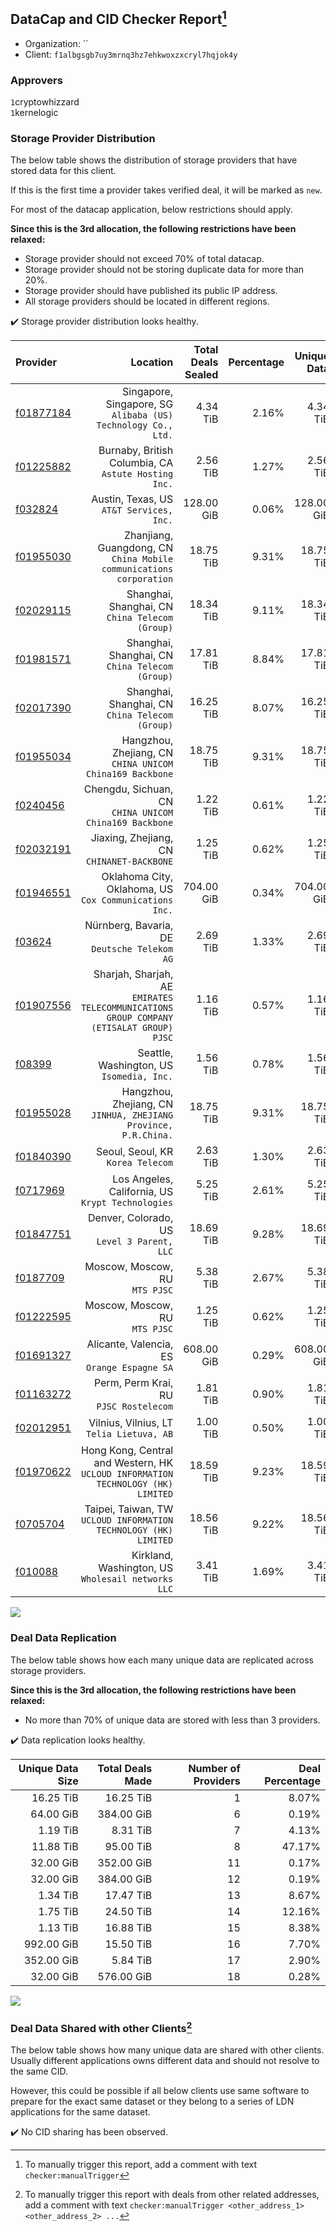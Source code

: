 ## DataCap and CID Checker Report[^1]
 - Organization: ``
 - Client: `f1albgsgb7uy3mrnq3hz7ehkwoxzxcryl7hqjok4y`
### Approvers
`1`cryptowhizzard<br/>`1`kernelogic

### Storage Provider Distribution
The below table shows the distribution of storage providers that have stored data for this client.

If this is the first time a provider takes verified deal, it will be marked as `new`.

For most of the datacap application, below restrictions should apply.

**Since this is the 3rd allocation, the following restrictions have been relaxed:**
 - Storage provider should not exceed 70% of total datacap.
 - Storage provider should not be storing duplicate data for more than 20%.
 - Storage provider should have published its public IP address.
 - All storage providers should be located in different regions.

✔️ Storage provider distribution looks healthy.

| Provider                                              |                                                                                   Location | Total Deals Sealed | Percentage | Unique Data | Duplicate Deals |
| :---------------------------------------------------- | -----------------------------------------------------------------------------------------: | -----------------: | ---------: | ----------: | --------------: |
| [f01877184](https://filfox.info/en/address/f01877184) |                           Singapore, Singapore, SG<br/>`Alibaba (US) Technology Co., Ltd.` |           4.34 TiB |      2.16% |    4.34 TiB |           0.00% |
| [f01225882](https://filfox.info/en/address/f01225882) |                                    Burnaby, British Columbia, CA<br/>`Astute Hosting Inc.` |           2.56 TiB |      1.27% |    2.56 TiB |           0.00% |
| [f032824](https://filfox.info/en/address/f032824)     |                                                Austin, Texas, US<br/>`AT&T Services, Inc.` |         128.00 GiB |      0.06% |  128.00 GiB |           0.00% |
| [f01955030](https://filfox.info/en/address/f01955030) |                     Zhanjiang, Guangdong, CN<br/>`China Mobile communications corporation` |          18.75 TiB |      9.31% |   18.75 TiB |           0.00% |
| [f02029115](https://filfox.info/en/address/f02029115) |                                         Shanghai, Shanghai, CN<br/>`China Telecom (Group)` |          18.34 TiB |      9.11% |   18.34 TiB |           0.00% |
| [f01981571](https://filfox.info/en/address/f01981571) |                                         Shanghai, Shanghai, CN<br/>`China Telecom (Group)` |          17.81 TiB |      8.84% |   17.81 TiB |           0.00% |
| [f02017390](https://filfox.info/en/address/f02017390) |                                         Shanghai, Shanghai, CN<br/>`China Telecom (Group)` |          16.25 TiB |      8.07% |   16.25 TiB |           0.00% |
| [f01955034](https://filfox.info/en/address/f01955034) |                                Hangzhou, Zhejiang, CN<br/>`CHINA UNICOM China169 Backbone` |          18.75 TiB |      9.31% |   18.75 TiB |           0.00% |
| [f0240456](https://filfox.info/en/address/f0240456)   |                                  Chengdu, Sichuan, CN<br/>`CHINA UNICOM China169 Backbone` |           1.22 TiB |      0.61% |    1.22 TiB |           0.00% |
| [f02032191](https://filfox.info/en/address/f02032191) |                                              Jiaxing, Zhejiang, CN<br/>`CHINANET-BACKBONE` |           1.25 TiB |      0.62% |    1.25 TiB |           0.00% |
| [f01946551](https://filfox.info/en/address/f01946551) |                                  Oklahoma City, Oklahoma, US<br/>`Cox Communications Inc.` |         704.00 GiB |      0.34% |  704.00 GiB |           0.00% |
| [f03624](https://filfox.info/en/address/f03624)       |                                            Nürnberg, Bavaria, DE<br/>`Deutsche Telekom AG` |           2.69 TiB |      1.33% |    2.69 TiB |           0.00% |
| [f01907556](https://filfox.info/en/address/f01907556) | Sharjah, Sharjah, AE<br/>`EMIRATES TELECOMMUNICATIONS GROUP COMPANY (ETISALAT GROUP) PJSC` |           1.16 TiB |      0.57% |    1.16 TiB |           0.00% |
| [f08399](https://filfox.info/en/address/f08399)       |                                               Seattle, Washington, US<br/>`Isomedia, Inc.` |           1.56 TiB |      0.78% |    1.56 TiB |           0.00% |
| [f01955028](https://filfox.info/en/address/f01955028) |                         Hangzhou, Zhejiang, CN<br/>`JINHUA, ZHEJIANG Province, P.R.China.` |          18.75 TiB |      9.31% |   18.75 TiB |           0.00% |
| [f01840390](https://filfox.info/en/address/f01840390) |                                                       Seoul, Seoul, KR<br/>`Korea Telecom` |           2.63 TiB |      1.30% |    2.63 TiB |           0.00% |
| [f0717969](https://filfox.info/en/address/f0717969)   |                                       Los Angeles, California, US<br/>`Krypt Technologies` |           5.25 TiB |      2.61% |    5.25 TiB |           0.00% |
| [f01847751](https://filfox.info/en/address/f01847751) |                                             Denver, Colorado, US<br/>`Level 3 Parent, LLC` |          18.69 TiB |      9.28% |   18.69 TiB |           0.00% |
| [f0187709](https://filfox.info/en/address/f0187709)   |                                                          Moscow, Moscow, RU<br/>`MTS PJSC` |           5.38 TiB |      2.67% |    5.38 TiB |           0.00% |
| [f01222595](https://filfox.info/en/address/f01222595) |                                                          Moscow, Moscow, RU<br/>`MTS PJSC` |           1.25 TiB |      0.62% |    1.25 TiB |           0.00% |
| [f01691327](https://filfox.info/en/address/f01691327) |                                             Alicante, Valencia, ES<br/>`Orange Espagne SA` |         608.00 GiB |      0.29% |  608.00 GiB |           0.00% |
| [f01163272](https://filfox.info/en/address/f01163272) |                                                  Perm, Perm Krai, RU<br/>`PJSC Rostelecom` |           1.81 TiB |      0.90% |    1.81 TiB |           0.00% |
| [f02012951](https://filfox.info/en/address/f02012951) |                                               Vilnius, Vilnius, LT<br/>`Telia Lietuva, AB` |           1.00 TiB |      0.50% |    1.00 TiB |           0.00% |
| [f01970622](https://filfox.info/en/address/f01970622) |        Hong Kong, Central and Western, HK<br/>`UCLOUD INFORMATION TECHNOLOGY (HK) LIMITED` |          18.59 TiB |      9.23% |   18.59 TiB |           0.00% |
| [f0705704](https://filfox.info/en/address/f0705704)   |                        Taipei, Taiwan, TW<br/>`UCLOUD INFORMATION TECHNOLOGY (HK) LIMITED` |          18.56 TiB |      9.22% |   18.56 TiB |           0.00% |
| [f010088](https://filfox.info/en/address/f010088)     |                                      Kirkland, Washington, US<br/>`Wholesail networks LLC` |           3.41 TiB |      1.69% |    3.41 TiB |           0.00% |

<img src="https://raw.githubusercontent.com/data-preservation-programs/filplus-checker-assets/main/filecoin-project/filecoin-plus-large-datasets/issues/1604/1680854164214.png"/>

### Deal Data Replication
The below table shows how each many unique data are replicated across storage providers.


**Since this is the 3rd allocation, the following restrictions have been relaxed:**
- No more than 70% of unique data are stored with less than 3 providers.

✔️ Data replication looks healthy.

| Unique Data Size | Total Deals Made | Number of Providers | Deal Percentage |
| ---------------: | ---------------: | ------------------: | --------------: |
|        16.25 TiB |        16.25 TiB |                   1 |           8.07% |
|        64.00 GiB |       384.00 GiB |                   6 |           0.19% |
|         1.19 TiB |         8.31 TiB |                   7 |           4.13% |
|        11.88 TiB |        95.00 TiB |                   8 |          47.17% |
|        32.00 GiB |       352.00 GiB |                  11 |           0.17% |
|        32.00 GiB |       384.00 GiB |                  12 |           0.19% |
|         1.34 TiB |        17.47 TiB |                  13 |           8.67% |
|         1.75 TiB |        24.50 TiB |                  14 |          12.16% |
|         1.13 TiB |        16.88 TiB |                  15 |           8.38% |
|       992.00 GiB |        15.50 TiB |                  16 |           7.70% |
|       352.00 GiB |         5.84 TiB |                  17 |           2.90% |
|        32.00 GiB |       576.00 GiB |                  18 |           0.28% |

<img src="https://raw.githubusercontent.com/data-preservation-programs/filplus-checker-assets/main/filecoin-project/filecoin-plus-large-datasets/issues/1604/1680854164843.png"/>

### Deal Data Shared with other Clients[^3]
The below table shows how many unique data are shared with other clients.
Usually different applications owns different data and should not resolve to the same CID.

However, this could be possible if all below clients use same software to prepare for the exact same dataset or they belong to a series of LDN applications for the same dataset.

✔️ No CID sharing has been observed.

[^1]: To manually trigger this report, add a comment with text `checker:manualTrigger`

[^2]: Deals from those addresses are combined into this report as they are specified with `checker:manualTrigger`

[^3]: To manually trigger this report with deals from other related addresses, add a comment with text `checker:manualTrigger <other_address_1> <other_address_2> ...`
